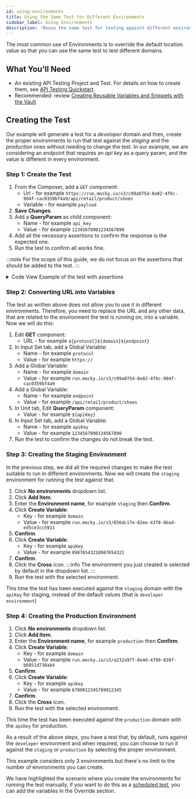 ```yaml
---
id: using-environments
title: Using the Same Test for Different Environments
sidebar_label: Using Environments
description: 'Reuse the same test for testing against different environments'
---
```


The most common use of Environments is to override the default location value so that you can use the same test to test different domains.

## What You'll Need

- An existing API Testing Project and Test. For details on how to create them, see [API Testing Quickstart](/api-testing/quickstart/).
- Recommended: review [Creating Reusable Variables and Snippets with the Vault](/api-testing/vault/)

## Creating the Test

Our example will generate a test for a _developer_ domain and then, create the proper environments to run that test against the _staging_ and the _production_ ones without needing to change the test.
In our example, we are considering an endpoint that requires an _api key_ as a query param, and the value is different in every environment.

### Step 1: Create the Test

1. From the Composer, add a `GET` component:
   - Url - for example `https://run.mocky.io/v3/c99a075d-8e82-4f6c-904f-cac0359bf4a9/api/retail/product/shoes`
   - Variable - for example `payload`
1. **Save Changes**.
1. Add a **QueryParam** as child component:
   - Name - for example `api_key`
   - Value - for example `12345678901234567890`
1. Add all the necessary assertions to confirm the response is the expected one.
1. Run the test to confirm all works fine.

:::note
For the scope of this guide, we do not focus on the assertions that should be added to the test.
:::

<details>
<summary>
Code View Example of the test with assertions
</summary>

```yaml
- id: get
  children:
    - id: queryParam
      name: api_key
      value: "1234567890134567890"
  url: https://run.mocky.io/v3/c99a075d-8e82-4f6c-904f-cac0359bf4a9/api/retail/product/shoes
  var: payload
  mode: json
- id: assert-equals
  expression: payload_response.headers['Content-Type']
  value: application/json; charset=UTF-8
- id: assert-is
  expression: payload
  type: array
- id: each
  children:
    - id: assert-is
      expression: _1.id
      type: integer
    - id: assert-exists
      expression: _1.name
    - id: assert-exists
      expression: _1.price
    - id: assert-exists
      expression: _1.image
    - id: assert-exists
      expression: _1.description
  expression: payload.pick(5)
```

</details>

### Step 2: Converting URL into Variables

The test as written above does not allow you to use it in different environments. Therefore, you need to replace the URL and any other data, that are related to the environment the test is running on, into a variable. Now we will do this:

1. Edit **GET** component:
   - URL - for example `${protocol}${domain}${endpoint}`
1. In Input Set tab, add a Global Variable:
   - Name - for example `protocol`
   - Value - for example `https://`
1. Add a Global Variable:
   - Name - for example `domain`
   - Value - for example `run.mocky.io/v3/c99a075d-8e82-4f6c-904f-cac0359bf4a9`
1. Add a Global Variable:
   - Name - for example `endpoint`
   - Value - for example `/api/retail/product/shoes`
1. In Unit tab, Edit **QueryParam** component:
   - Value - for example `${apiKey}`
1. In Input Set tab, add a Global Variable:
   - Name - for example `apiKey`
   - Value - for example `1234567890134567890`
1. Run the test to confirm the changes do not break the test.

### Step 3: Creating the Staging Environment

In the previous step, we did all the required changes to make the test suitable to run in different environments. Now we will create the `staging` environment for running the test against that.

1. Click **No environments** dropdown list.
1. Click **Add Item**.
1. Enter the **Environment name**, for example `staging` then **Confirm**.
1. Click **Create Variable**:
   - Key - for example `domain`
   - Value - for example `run.mocky.io/v3/656dc17e-02ee-43f8-8bad-ed5ce3cc5911`
1. **Confirm**.
1. Click **Create Variable**:
   - Key - for example `apiKey`
   - Value - for example `09876543210987654321`
1. **Confirm**.
1. Click the **Cross** icon.
   :::info
   The environment you just created is selected by default in the dropdown list.
   :::
1. Run the test with the selected environment.

This time the test has been executed against the `staging` domain with the `apiKey` for staging, instead of the default values (that is `developer environment`)

### Step 4: Creating the Production Environment

1. Click **No environments** dropdown list.
1. Click **Add Item**.
1. Enter the **Environment name**, for example `production` then **Confirm**.
1. Click **Create Variable**:
   - Key - for example `domain`
   - Value - for example `run.mocky.io/v3/a232a97f-8e4d-4709-838f-b6851d738ab4`
1. **Confirm**.
1. Click **Create Variable**:
   - Key - for example `apiKey`
   - Value - for example `6789012345789012345`
1. **Confirm**.
1. Click the **Cross** icon.
1. Run the test with the selected environment.

This time the test has been executed against the `production` domain with the `apiKey` for production.

As a result of the above steps, you have a test that, by default, runs against the `developer` environment and when required, you can choose to run it against the `staging` or `production` by selecting the proper environment.

This example considers only 3 environments but there's no limit to the number of environments you can create.

We have highlighted the scenario where you create the environments for running the test manually, if you want to do this as a [scheduled test](/api-testing/schedule-test/), you can add the variables in the Override section.
